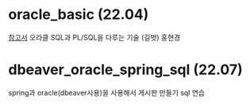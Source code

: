 # oracle_basic (22.04)
[참고서](http://www.kyobobook.co.kr/product/detailViewKor.laf?mallGb=KOR&ejkGb=KOR&barcode=9788966189984)
오라클 SQL과 PL/SQL을 다루는 기술 (길벗) 홍현경


# dbeaver_oracle_spring_sql (22.07)
spring과 oracle(dbeaver사용)을 사용해서 게시판 만들기 sql 연습 
